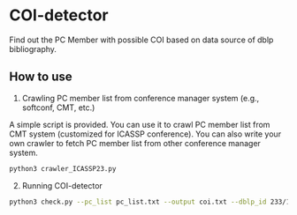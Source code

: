 # COI-detector

Find out the PC Member with possible COI based on data source of dblp bibliography.

## How to use

1. Crawling PC member list from conference manager system (e.g., softconf, CMT, etc.)

A simple script is provided. You can use it to crawl PC member list from CMT system (customized for ICASSP conference).
You can also write your own crawler to fetch PC member list from other conference manager system.

```bash
python3 crawler_ICASSP23.py
```

2. Running COI-detector

```bash
python3 check.py --pc_list pc_list.txt --output coi.txt --dblp_id 233/1228
```
